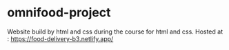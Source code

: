 # omnifood-project
Website build by html and css during the course for html and css.
Hosted at : https://food-delivery-b3.netlify.app/
